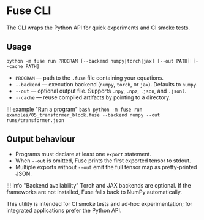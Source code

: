 # Fuse CLI

The CLI wraps the Python API for quick experiments and CI smoke tests.

## Usage

```text
python -m fuse run PROGRAM [--backend numpy|torch|jax] [--out PATH] [--cache PATH]
```

* `PROGRAM` — path to the `.fuse` file containing your equations.
* `--backend` — execution backend (`numpy`, `torch`, or `jax`). Defaults to `numpy`.
* `--out` — optional output file. Supports `.npy`, `.npz`, `.json`, and `.jsonl`.
* `--cache` — reuse compiled artifacts by pointing to a directory.

!!! example "Run a program"
    ```bash
    python -m fuse run examples/05_transformer_block.fuse --backend numpy --out runs/transformer.json
    ```

## Output behaviour

* Programs must declare at least one `export` statement.
* When `--out` is omitted, Fuse prints the first exported tensor to stdout.
* Multiple exports without `--out` emit the full tensor map as pretty-printed JSON.

!!! info "Backend availability"
    Torch and JAX backends are optional. If the frameworks are not installed, Fuse falls back to NumPy automatically.

This utility is intended for CI smoke tests and ad-hoc experimentation; for integrated applications prefer the Python API.
